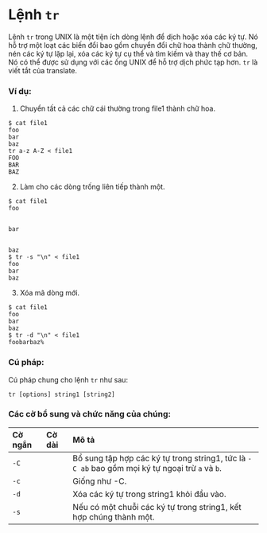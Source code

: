 # Lệnh `tr`

Lệnh `tr` trong UNIX là một tiện ích dòng lệnh để dịch hoặc xóa các ký tự.
Nó hỗ trợ một loạt các biến đổi bao gồm chuyển đổi chữ hoa thành chữ thường, nén các ký tự lặp lại, xóa các ký tự cụ thể và tìm kiếm và thay thế cơ bản.
Nó có thể được sử dụng với các ống UNIX để hỗ trợ dịch phức tạp hơn. `tr` là viết tắt của translate.

### Ví dụ:

1. Chuyển tất cả các chữ cái thường trong file1 thành chữ hoa.

```
$ cat file1
foo
bar
baz
tr a-z A-Z < file1
FOO
BAR
BAZ
```

2. Làm cho các dòng trống liên tiếp thành một.

```
$ cat file1
foo


bar


baz
$ tr -s "\n" < file1
foo
bar
baz
```

3. Xóa mã dòng mới.

```
$ cat file1
foo
bar
baz
$ tr -d "\n" < file1
foobarbaz%
```

### Cú pháp:

Cú pháp chung cho lệnh `tr` như sau:

```
tr [options] string1 [string2]
```

### Các cờ bổ sung và chức năng của chúng:

| **Cờ ngắn**    | **Cờ dài**    | **Mô tả**                                                                                                     |
| :------------- | :------------ | :------------------------------------------------------------------------------------------------------------ |
| `-C`           |               | Bổ sung tập hợp các ký tự trong string1, tức là `-C ab` bao gồm mọi ký tự ngoại trừ `a` và `b`.               |
| `-c`           |               | Giống như -C.                                                                                                 |
| `-d`           |               | Xóa các ký tự trong string1 khỏi đầu vào.                                                                     |
| `-s`           |               | Nếu có một chuỗi các ký tự trong string1, kết hợp chúng thành một.                                            |